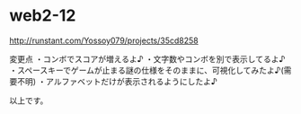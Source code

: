 # web2-12

http://runstant.com/Yossoy079/projects/35cd8258

変更点
・コンボでスコアが増えるよ♪
・文字数やコンボを別で表示してるよ♪
・スペースキーでゲームが止まる謎の仕様をそのままに、可視化してみたよ♪(需要不明)
・アルファベットだけが表示されるようにしたよ♪

以上です。
